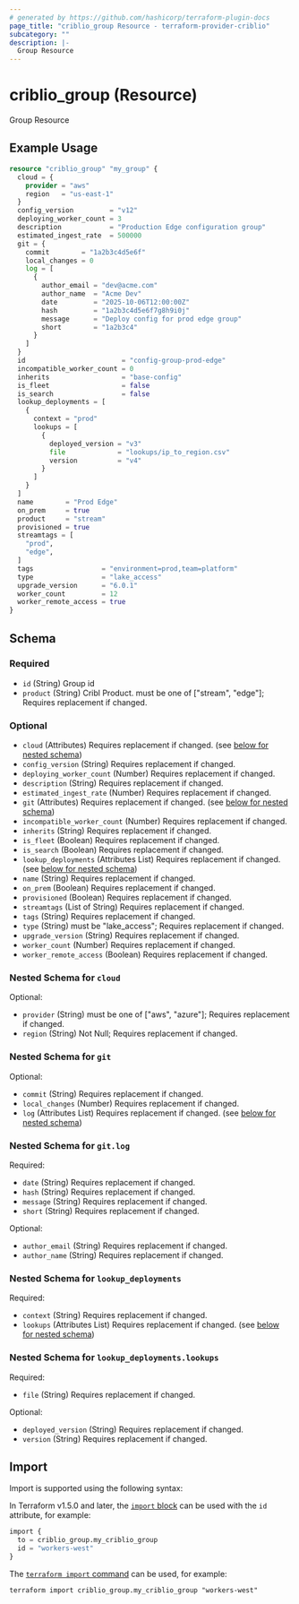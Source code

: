 ```yaml
---
# generated by https://github.com/hashicorp/terraform-plugin-docs
page_title: "criblio_group Resource - terraform-provider-criblio"
subcategory: ""
description: |-
  Group Resource
---
```


# criblio_group (Resource)

Group Resource

## Example Usage

```terraform
resource "criblio_group" "my_group" {
  cloud = {
    provider = "aws"
    region   = "us-east-1"
  }
  config_version         = "v12"
  deploying_worker_count = 3
  description            = "Production Edge configuration group"
  estimated_ingest_rate  = 500000
  git = {
    commit        = "1a2b3c4d5e6f"
    local_changes = 0
    log = [
      {
        author_email = "dev@acme.com"
        author_name  = "Acme Dev"
        date         = "2025-10-06T12:00:00Z"
        hash         = "1a2b3c4d5e6f7g8h9i0j"
        message      = "Deploy config for prod edge group"
        short        = "1a2b3c4"
      }
    ]
  }
  id                        = "config-group-prod-edge"
  incompatible_worker_count = 0
  inherits                  = "base-config"
  is_fleet                  = false
  is_search                 = false
  lookup_deployments = [
    {
      context = "prod"
      lookups = [
        {
          deployed_version = "v3"
          file             = "lookups/ip_to_region.csv"
          version          = "v4"
        }
      ]
    }
  ]
  name        = "Prod Edge"
  on_prem     = true
  product     = "stream"
  provisioned = true
  streamtags = [
    "prod",
    "edge",
  ]
  tags                 = "environment=prod,team=platform"
  type                 = "lake_access"
  upgrade_version      = "6.0.1"
  worker_count         = 12
  worker_remote_access = true
}
```

<!-- schema generated by tfplugindocs -->
## Schema

### Required

- `id` (String) Group id
- `product` (String) Cribl Product. must be one of ["stream", "edge"]; Requires replacement if changed.

### Optional

- `cloud` (Attributes) Requires replacement if changed. (see [below for nested schema](#nestedatt--cloud))
- `config_version` (String) Requires replacement if changed.
- `deploying_worker_count` (Number) Requires replacement if changed.
- `description` (String) Requires replacement if changed.
- `estimated_ingest_rate` (Number) Requires replacement if changed.
- `git` (Attributes) Requires replacement if changed. (see [below for nested schema](#nestedatt--git))
- `incompatible_worker_count` (Number) Requires replacement if changed.
- `inherits` (String) Requires replacement if changed.
- `is_fleet` (Boolean) Requires replacement if changed.
- `is_search` (Boolean) Requires replacement if changed.
- `lookup_deployments` (Attributes List) Requires replacement if changed. (see [below for nested schema](#nestedatt--lookup_deployments))
- `name` (String) Requires replacement if changed.
- `on_prem` (Boolean) Requires replacement if changed.
- `provisioned` (Boolean) Requires replacement if changed.
- `streamtags` (List of String) Requires replacement if changed.
- `tags` (String) Requires replacement if changed.
- `type` (String) must be "lake_access"; Requires replacement if changed.
- `upgrade_version` (String) Requires replacement if changed.
- `worker_count` (Number) Requires replacement if changed.
- `worker_remote_access` (Boolean) Requires replacement if changed.

<a id="nestedatt--cloud"></a>
### Nested Schema for `cloud`

Optional:

- `provider` (String) must be one of ["aws", "azure"]; Requires replacement if changed.
- `region` (String) Not Null; Requires replacement if changed.


<a id="nestedatt--git"></a>
### Nested Schema for `git`

Optional:

- `commit` (String) Requires replacement if changed.
- `local_changes` (Number) Requires replacement if changed.
- `log` (Attributes List) Requires replacement if changed. (see [below for nested schema](#nestedatt--git--log))

<a id="nestedatt--git--log"></a>
### Nested Schema for `git.log`

Required:

- `date` (String) Requires replacement if changed.
- `hash` (String) Requires replacement if changed.
- `message` (String) Requires replacement if changed.
- `short` (String) Requires replacement if changed.

Optional:

- `author_email` (String) Requires replacement if changed.
- `author_name` (String) Requires replacement if changed.



<a id="nestedatt--lookup_deployments"></a>
### Nested Schema for `lookup_deployments`

Required:

- `context` (String) Requires replacement if changed.
- `lookups` (Attributes List) Requires replacement if changed. (see [below for nested schema](#nestedatt--lookup_deployments--lookups))

<a id="nestedatt--lookup_deployments--lookups"></a>
### Nested Schema for `lookup_deployments.lookups`

Required:

- `file` (String) Requires replacement if changed.

Optional:

- `deployed_version` (String) Requires replacement if changed.
- `version` (String) Requires replacement if changed.

## Import

Import is supported using the following syntax:

In Terraform v1.5.0 and later, the [`import` block](https://developer.hashicorp.com/terraform/language/import) can be used with the `id` attribute, for example:

```terraform
import {
  to = criblio_group.my_criblio_group
  id = "workers-west"
}
```

The [`terraform import` command](https://developer.hashicorp.com/terraform/cli/commands/import) can be used, for example:

```shell
terraform import criblio_group.my_criblio_group "workers-west"
```

